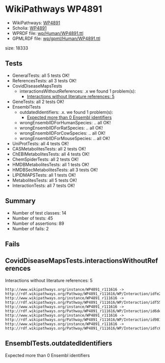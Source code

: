 # WikiPathways WP4891

* WikiPathways: [WP4891](https://identifiers.org/wikipathways:WP4891)
* Scholia: [WP4891](https://scholia.toolforge.org/wikipathways/WP4891)
* WPRDF file: [wp/Human/WP4891.ttl](../wp/Human/WP4891.ttl)
* GPMLRDF file: [wp/gpml/Human/WP4891.ttl](../wp/gpml/Human/WP4891.ttl)

size: 18333
## Tests
* GeneralTests: all 5 tests OK!
* ReferencesTests: all 3 tests OK!
* CovidDiseaseMapsTests
    * interactionsWithoutReferences: .x we found 1 problem(s):
        * [Interactions without literature references: 5](#2e295933)
* GeneTests: all 2 tests OK!
* EnsemblTests
    * outdatedIdentifiers: .x. we found 1 problem(s):
        * [Expected more than 0 Ensembl identifiers](#f44398b7)
    * wrongEnsemblIDForHumanSpecies: .. all OK!
    * wrongEnsemblIDForRatSpecies: .. all OK!
    * wrongEnsemblIDForCowSpecies: .. all OK!
    * wrongEnsemblIDForMouseSpecies: .. all OK!
* UniProtTests: all 4 tests OK!
* CASMetabolitesTests: all 2 tests OK!
* ChEBIMetabolitesTests: all 4 tests OK!
* ChemSpiderTests: all 2 tests OK!
* HMDBMetabolitesTests: all 1 tests OK!
* HMDBSecMetabolitesTests: all 3 tests OK!
* LIPIDMAPSTests: all 1 tests OK!
* MetabolitesTests: all 5 tests OK!
* InteractionTests: all 7 tests OK!


## Summary

* Number of test classes: 14
* Number of tests: 45
* Number of assertions: 89
* Number of fails: 2

## Fails

<a name="2e295933" />

## CovidDiseaseMapsTests.interactionsWithoutReferences

Interactions without literature references: 5
```
http://www.wikipathways.org/instance/WP4891_r111616 -> http://rdf.wikipathways.org/Pathway/WP4891_r111616/WP/Interaction/idfe2de42e
http://www.wikipathways.org/instance/WP4891_r111616 -> http://rdf.wikipathways.org/Pathway/WP4891_r111616/WP/Interaction/idf55cb6e4
http://www.wikipathways.org/instance/WP4891_r111616 -> http://rdf.wikipathways.org/Pathway/WP4891_r111616/WP/Interaction/id6de06d86
http://www.wikipathways.org/instance/WP4891_r111616 -> http://rdf.wikipathways.org/Pathway/WP4891_r111616/WP/Interaction/id981d12bb
http://www.wikipathways.org/instance/WP4891_r111616 -> http://rdf.wikipathways.org/Pathway/WP4891_r111616/WP/Interaction/idfc67b63

```
<a name="f44398b7" />

## EnsemblTests.outdatedIdentifiers

Expected more than 0 Ensembl identifiers
